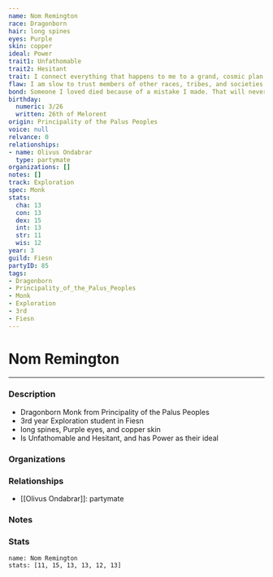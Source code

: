 ```yaml
---
name: Nom Remington
race: Dragonborn
hair: long spines
eyes: Purple
skin: copper
ideal: Power
trait1: Unfathomable
trait2: Hesitant
trait: I connect everything that happens to me to a grand, cosmic plan.
flaw: I am slow to trust members of other races, tribes, and societies.
bond: Someone I loved died because of a mistake I made. That will never happen again.
birthday:
  numeric: 3/26
  written: 26th of Melorent
origin: Principality of the Palus Peoples
voice: null
relvance: 0
relationships:
- name: Olivus Ondabrar
  type: partymate
organizations: []
notes: []
track: Exploration
spec: Monk
stats:
  cha: 13
  con: 13
  dex: 15
  int: 13
  str: 11
  wis: 12
year: 3
guild: Fiesn
partyID: 85
tags:
- Dragonborn
- Principality_of_the_Palus_Peoples
- Monk
- Exploration
- 3rd
- Fiesn
---
```

# Nom Remington
---
### Description
- Dragonborn Monk from Principality of the Palus Peoples
- 3rd year Exploration student in Fiesn
- long spines, Purple eyes, and copper skin
- Is Unfathomable and Hesitant, and has Power as their ideal

### Organizations

### Relationships
- [[Olivus Ondabrar]]: partymate

### Notes

### Stats
```statblock
name: Nom Remington
stats: [11, 15, 13, 13, 12, 13]
```